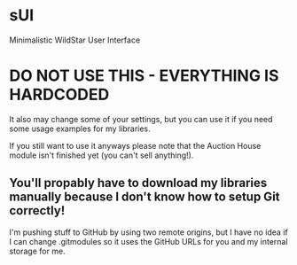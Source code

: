 sUI
===============

Minimalistic WildStar User Interface

# DO NOT USE THIS - EVERYTHING IS HARDCODED

It also may change some of your settings, but you can use it if you need some usage examples for my libraries.

If you still want to use it anyways please note that the Auction House module isn't finished yet (you can't sell anything!).

## You'll propably have to download my libraries manually because I don't know how to setup Git correctly!

I'm pushing stuff to GitHub by using two remote origins, but I have no idea if I can change .gitmodules so it uses the GitHub URLs for you and my internal storage for me.
